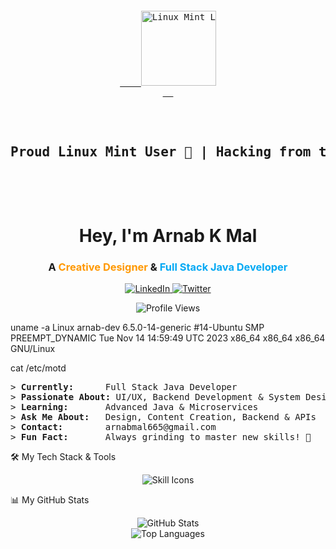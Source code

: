 <div align="center">

<pre>
<!-- Linux Mint Logo Banner for GitHub README -->

<p align="center">
  <a href="https://linuxmint.com">
    <img src="https://upload.wikimedia.org/wikipedia/commons/3/3f/Linux_Mint_logo_without_wordmark.svg" alt="Linux Mint Logo" width="120"/>
  </a>
</p>

<h2 align="center">Proud Linux Mint User 🐧 | Hacking from the Green Terminal</h2>


</pre>

<h1 align="center">Hey, I'm <strong>Arnab K Mal</strong></h1>
<h3 align="center">A <span style="color:#ff9800;">Creative Designer</span> & <span style="color:#03a9f4;">Full Stack Java Developer</span></h3>

<p align="center">
<a href="https://www.linkedin.com/in/arnab-mal-74454127a/">
<img src="https://img.shields.io/badge/-LinkedIn-0072b1?style=for-the-badge&logo=linkedin&logoColor=white" alt="LinkedIn">
</a>
<a href="https://twitter.com/arnabmaal">
<img src="https://img.shields.io/twitter/follow/arnabmaal?logo=twitter&style=for-the-badge" alt="Twitter" />
</a>
</p>

<img src="https://komarev.com/ghpvc/?username=arnazz10&label=Profile%20Views&color=0e75b6&style=flat" alt="Profile Views" />

</div>

uname -a
Linux arnab-dev 6.5.0-14-generic #14-Ubuntu SMP PREEMPT_DYNAMIC Tue Nov 14 14:59:49 UTC 2023 x86_64 x86_64 x86_64 GNU/Linux

cat /etc/motd
<pre>
> <b>Currently:</b>      Full Stack Java Developer
> <b>Passionate About:</b> UI/UX, Backend Development & System Design
> <b>Learning:</b>       Advanced Java & Microservices
> <b>Ask Me About:</b>   Design, Content Creation, Backend & APIs
> <b>Contact:</b>        arnabmal665@gmail.com
> <b>Fun Fact:</b>       Always grinding to master new skills! 🚀
</pre>

🛠️ My Tech Stack & Tools
<p align="center">
<img src="https://skillicons.dev/icons?i=java,spring,react,c,cpp,py,ts,js,css,nextjs,vue,figma,photoshop,illustrator,xd,mysql,postgres,mongodb,hibernate,nodejs,kafka,docker,kubernetes,aws,gcp,azure,git,github,vscode,linux,linuxmint" alt="Skill Icons"/>
</p>

📊 My GitHub Stats
<div align="center">
<img src="https://github-readme-stats.vercel.app/api?username=Arnazz10&show_icons=true&theme=dracula&hide_border=true&count_private=true&include_all_commits=true" alt="GitHub Stats">
<br>
<img src="https://github-readme-stats.vercel.app/api/top-langs/?username=Arnazz10&layout=compact&theme=dracula&hide_border=true" alt="Top Languages">
</div>


